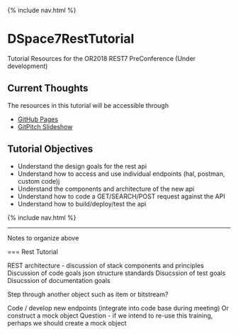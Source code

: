 
{% include nav.html %}

# DSpace7RestTutorial
Tutorial Resources for the OR2018 REST7 PreConference (Under development)

## Current Thoughts
The resources in this tutorial will be accessible through
- [GitHub Pages](https://dspace-labs.github.io/DSpace7RestTutorial/)
- [GitPitch Slideshow](https://gitpitch.com/DSpace-Labs/DSpace7RestTutorial)

## Tutorial Objectives
- Understand the design goals for the rest api
- Understand how to access and use individual endpoints (hal, postman, custom code)j
- Understand the components and architecture of the new api
- Understand how to code a GET/SEARCH/POST request against the API
- Understand how to build/deploy/test the api

{% include nav.html %}

---
Notes to organize above

=== Rest Tutorial



REST architecture - discussion of stack components and principles
Discussion of code goals 
json structure standards
Disucssion of test goals
Disucssion of documentation goals

Step through another object such as item or bitstream?

Code / develop new endpoints (integrate into code base during meeting)
Or construct a mock object
Question - if we intend to re-use this training, perhaps we should create a mock object


